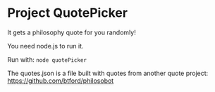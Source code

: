 # Project QuotePicker

It gets a philosophy quote for you randomly!

You need node.js to run it.

Run with: `node quotePicker`

The quotes.json is a file built with quotes from another quote project:
https://github.com/btford/philosobot